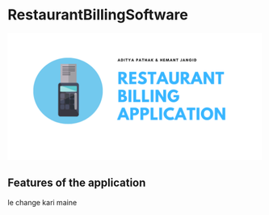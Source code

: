 # RestaurantBillingSoftware
![GitHub Logo](/images/2.png)
## Features of the application
le change kari maine
